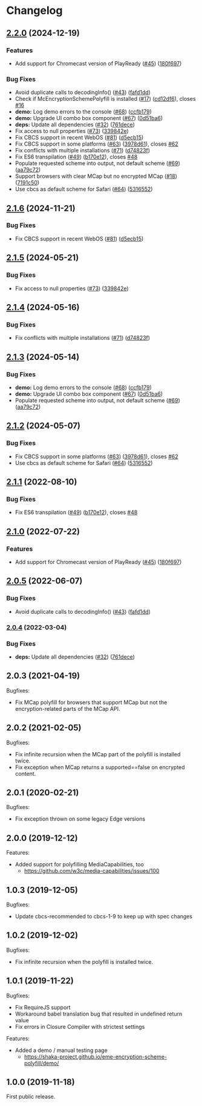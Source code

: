 # Changelog


## [2.2.0](https://github.com/joeyparrish/eme-encryption-scheme-polyfill/compare/v2.1.6...v2.2.0) (2024-12-19)


### Features

* Add support for Chromecast version of PlayReady ([#45](https://github.com/joeyparrish/eme-encryption-scheme-polyfill/issues/45)) ([180f697](https://github.com/joeyparrish/eme-encryption-scheme-polyfill/commit/180f697d5d65527360c9d9096770f7eb74152d62))


### Bug Fixes

* Avoid duplicate calls to decodingInfo() ([#43](https://github.com/joeyparrish/eme-encryption-scheme-polyfill/issues/43)) ([fafd1dd](https://github.com/joeyparrish/eme-encryption-scheme-polyfill/commit/fafd1dd228e60f630274c77e28ed9ac7742d31cd))
* Check if McEncryptionSchemePolyfill is installed ([#17](https://github.com/joeyparrish/eme-encryption-scheme-polyfill/issues/17)) ([cd12df6](https://github.com/joeyparrish/eme-encryption-scheme-polyfill/commit/cd12df6b5053a58f29ceda423582618ad06ecc27)), closes [#16](https://github.com/joeyparrish/eme-encryption-scheme-polyfill/issues/16)
* **demo:** Log demo errors to the console ([#68](https://github.com/joeyparrish/eme-encryption-scheme-polyfill/issues/68)) ([ccfb179](https://github.com/joeyparrish/eme-encryption-scheme-polyfill/commit/ccfb1793ca80594a368cb669b97fa3ce0c50a09c))
* **demo:** Upgrade UI combo box component ([#67](https://github.com/joeyparrish/eme-encryption-scheme-polyfill/issues/67)) ([0d51ba6](https://github.com/joeyparrish/eme-encryption-scheme-polyfill/commit/0d51ba6b96ccadf556d8f6ef90501906258d3186))
* **deps:** Update all dependencies ([#32](https://github.com/joeyparrish/eme-encryption-scheme-polyfill/issues/32)) ([761dece](https://github.com/joeyparrish/eme-encryption-scheme-polyfill/commit/761deceb36e28063ebf25077af10fea9a848901e))
* Fix access to null properties ([#73](https://github.com/joeyparrish/eme-encryption-scheme-polyfill/issues/73)) ([339842e](https://github.com/joeyparrish/eme-encryption-scheme-polyfill/commit/339842e94372d2f1b5d9605b88b38908fc2a6459))
* Fix CBCS support in recent WebOS ([#81](https://github.com/joeyparrish/eme-encryption-scheme-polyfill/issues/81)) ([d5ecb15](https://github.com/joeyparrish/eme-encryption-scheme-polyfill/commit/d5ecb15259ba6cd23a5b42a63c882ccb29469773))
* Fix CBCS support in some platforms ([#63](https://github.com/joeyparrish/eme-encryption-scheme-polyfill/issues/63)) ([3978d61](https://github.com/joeyparrish/eme-encryption-scheme-polyfill/commit/3978d619eb03534d89651a0cb11be8a9afad3387)), closes [#62](https://github.com/joeyparrish/eme-encryption-scheme-polyfill/issues/62)
* Fix conflicts with multiple installations ([#71](https://github.com/joeyparrish/eme-encryption-scheme-polyfill/issues/71)) ([d74823f](https://github.com/joeyparrish/eme-encryption-scheme-polyfill/commit/d74823fe9e537497f1ec858943d9c1c6d152c2c3))
* Fix ES6 transpilation ([#49](https://github.com/joeyparrish/eme-encryption-scheme-polyfill/issues/49)) ([b170e12](https://github.com/joeyparrish/eme-encryption-scheme-polyfill/commit/b170e12db57f772470eb98dbbb5327b1a03caabc)), closes [#48](https://github.com/joeyparrish/eme-encryption-scheme-polyfill/issues/48)
* Populate requested scheme into output, not default scheme ([#69](https://github.com/joeyparrish/eme-encryption-scheme-polyfill/issues/69)) ([aa79c72](https://github.com/joeyparrish/eme-encryption-scheme-polyfill/commit/aa79c72fdab050d98c682fee2b0b1d2bcdeb47d6))
* Support browsers with clear MCap but no encrypted MCap ([#18](https://github.com/joeyparrish/eme-encryption-scheme-polyfill/issues/18)) ([7191c50](https://github.com/joeyparrish/eme-encryption-scheme-polyfill/commit/7191c509f5d038eee2ed82fdef955fe25ce699b8))
* Use cbcs as default scheme for Safari ([#64](https://github.com/joeyparrish/eme-encryption-scheme-polyfill/issues/64)) ([5316552](https://github.com/joeyparrish/eme-encryption-scheme-polyfill/commit/53165526cd0297a987c7802bb2d7b190b7eb0c71))

## [2.1.6](https://github.com/shaka-project/eme-encryption-scheme-polyfill/compare/v2.1.5...v2.1.6) (2024-11-21)


### Bug Fixes

* Fix CBCS support in recent WebOS ([#81](https://github.com/shaka-project/eme-encryption-scheme-polyfill/issues/81)) ([d5ecb15](https://github.com/shaka-project/eme-encryption-scheme-polyfill/commit/d5ecb15259ba6cd23a5b42a63c882ccb29469773))

## [2.1.5](https://github.com/shaka-project/eme-encryption-scheme-polyfill/compare/v2.1.4...v2.1.5) (2024-05-21)


### Bug Fixes

* Fix access to null properties ([#73](https://github.com/shaka-project/eme-encryption-scheme-polyfill/issues/73)) ([339842e](https://github.com/shaka-project/eme-encryption-scheme-polyfill/commit/339842e94372d2f1b5d9605b88b38908fc2a6459))

## [2.1.4](https://github.com/shaka-project/eme-encryption-scheme-polyfill/compare/v2.1.3...v2.1.4) (2024-05-16)


### Bug Fixes

* Fix conflicts with multiple installations ([#71](https://github.com/shaka-project/eme-encryption-scheme-polyfill/issues/71)) ([d74823f](https://github.com/shaka-project/eme-encryption-scheme-polyfill/commit/d74823fe9e537497f1ec858943d9c1c6d152c2c3))

## [2.1.3](https://github.com/shaka-project/eme-encryption-scheme-polyfill/compare/v2.1.2...v2.1.3) (2024-05-14)


### Bug Fixes

* **demo:** Log demo errors to the console ([#68](https://github.com/shaka-project/eme-encryption-scheme-polyfill/issues/68)) ([ccfb179](https://github.com/shaka-project/eme-encryption-scheme-polyfill/commit/ccfb1793ca80594a368cb669b97fa3ce0c50a09c))
* **demo:** Upgrade UI combo box component ([#67](https://github.com/shaka-project/eme-encryption-scheme-polyfill/issues/67)) ([0d51ba6](https://github.com/shaka-project/eme-encryption-scheme-polyfill/commit/0d51ba6b96ccadf556d8f6ef90501906258d3186))
* Populate requested scheme into output, not default scheme ([#69](https://github.com/shaka-project/eme-encryption-scheme-polyfill/issues/69)) ([aa79c72](https://github.com/shaka-project/eme-encryption-scheme-polyfill/commit/aa79c72fdab050d98c682fee2b0b1d2bcdeb47d6))

## [2.1.2](https://github.com/shaka-project/eme-encryption-scheme-polyfill/compare/v2.1.1...v2.1.2) (2024-05-07)


### Bug Fixes

* Fix CBCS support in some platforms ([#63](https://github.com/shaka-project/eme-encryption-scheme-polyfill/issues/63)) ([3978d61](https://github.com/shaka-project/eme-encryption-scheme-polyfill/commit/3978d619eb03534d89651a0cb11be8a9afad3387)), closes [#62](https://github.com/shaka-project/eme-encryption-scheme-polyfill/issues/62)
* Use cbcs as default scheme for Safari ([#64](https://github.com/shaka-project/eme-encryption-scheme-polyfill/issues/64)) ([5316552](https://github.com/shaka-project/eme-encryption-scheme-polyfill/commit/53165526cd0297a987c7802bb2d7b190b7eb0c71))

## [2.1.1](https://github.com/shaka-project/eme-encryption-scheme-polyfill/compare/v2.1.0...v2.1.1) (2022-08-10)


### Bug Fixes

* Fix ES6 transpilation ([#49](https://github.com/shaka-project/eme-encryption-scheme-polyfill/issues/49)) ([b170e12](https://github.com/shaka-project/eme-encryption-scheme-polyfill/commit/b170e12db57f772470eb98dbbb5327b1a03caabc)), closes [#48](https://github.com/shaka-project/eme-encryption-scheme-polyfill/issues/48)

## [2.1.0](https://github.com/shaka-project/eme-encryption-scheme-polyfill/compare/v2.0.5...v2.1.0) (2022-07-22)


### Features

* Add support for Chromecast version of PlayReady ([#45](https://github.com/shaka-project/eme-encryption-scheme-polyfill/issues/45)) ([180f697](https://github.com/shaka-project/eme-encryption-scheme-polyfill/commit/180f697d5d65527360c9d9096770f7eb74152d62))

## [2.0.5](https://github.com/shaka-project/eme-encryption-scheme-polyfill/compare/v2.0.4...v2.0.5) (2022-06-07)


### Bug Fixes

* Avoid duplicate calls to decodingInfo() ([#43](https://github.com/shaka-project/eme-encryption-scheme-polyfill/issues/43)) ([fafd1dd](https://github.com/shaka-project/eme-encryption-scheme-polyfill/commit/fafd1dd228e60f630274c77e28ed9ac7742d31cd))

### [2.0.4](https://github.com/shaka-project/eme-encryption-scheme-polyfill/compare/v2.0.3...v2.0.4) (2022-03-04)


### Bug Fixes

* **deps:** Update all dependencies ([#32](https://github.com/shaka-project/eme-encryption-scheme-polyfill/issues/32)) ([761dece](https://github.com/shaka-project/eme-encryption-scheme-polyfill/commit/761deceb36e28063ebf25077af10fea9a848901e))

## 2.0.3 (2021-04-19)

Bugfixes:
  - Fix MCap polyfill for browsers that support MCap but not the
    encryption-related parts of the MCap API.


## 2.0.2 (2021-02-05)

Bugfixes:
  - Fix infinite recursion when the MCap part of the polyfill is installed
    twice.
  - Fix exception when MCap returns a supported==false on encrypted content.


## 2.0.1 (2020-02-21)

Bugfixes:
  - Fix exception thrown on some legacy Edge versions


## 2.0.0 (2019-12-12)

Features:
  - Added support for polyfilling MediaCapabilities, too
    - https://github.com/w3c/media-capabilities/issues/100


## 1.0.3 (2019-12-05)

Bugfixes:
  - Update cbcs-recommended to cbcs-1-9 to keep up with spec changes


## 1.0.2 (2019-12-02)

Bugfixes:
  - Fix infinite recursion when the polyfill is installed twice.


## 1.0.1 (2019-11-22)

Bugfixes:
  - Fix RequireJS support
  - Workaround babel translation bug that resulted in undefined return value
  - Fix errors in Closure Compiler with strictest settings

Features:
  - Added a demo / manual testing page
    - https://shaka-project.github.io/eme-encryption-scheme-polyfill/demo/


## 1.0.0 (2019-11-18)

First public release.
